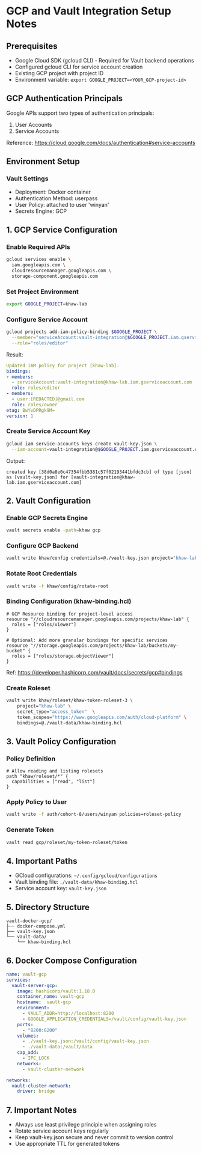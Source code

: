 # GCP and Vault Integration Setup Notes

## Prerequisites

- Google Cloud SDK (gcloud CLI) - Required for Vault backend operations
- Configured gcloud CLI for service account creation
- Existing GCP project with project ID
- Environment variable: `export GOOGLE_PROJECT=<YOUR_GCP-project-id>`

## GCP Authentication Principals

Google APIs support two types of authentication principals:
1. User Accounts
2. Service Accounts

Reference: https://cloud.google.com/docs/authentication#service-accounts

## Environment Setup

### Vault Settings
- Deployment: Docker container
- Authentication Method: userpass
- User Policy: attached to user 'winyan'
- Secrets Engine: GCP

## 1. GCP Service Configuration

### Enable Required APIs
```bash
gcloud services enable \
  iam.googleapis.com \
  cloudresourcemanager.googleapis.com \
  storage-component.googleapis.com
```

### Set Project Environment
```bash
export GOOGLE_PROJECT=khaw-lab
```

### Configure Service Account
```bash
gcloud projects add-iam-policy-binding $GOOGLE_PROJECT \
  --member="serviceAccount:vault-integration@$GOOGLE_PROJECT.iam.gserviceaccount.com" \
  --role="roles/editor"
```

Result:
```yaml
Updated IAM policy for project [khaw-lab].
bindings:
- members:
  - serviceAccount:vault-integration@khaw-lab.iam.gserviceaccount.com
  role: roles/editor
- members:
  - user:[REDACTED]@gmail.com
  role: roles/owner
etag: BwYvDPRgk9M=
version: 1
```

### Create Service Account Key
```bash
gcloud iam service-accounts keys create vault-key.json \
  --iam-account=vault-integration@$GOOGLE_PROJECT.iam.gserviceaccount.com
```

Output:
```
created key [38d0a8e0c47354fbb5381c57f02193441bfdc3cb] of type [json] as [vault-key.json] for [vault-integration@khaw-lab.iam.gserviceaccount.com]
```

## 2. Vault Configuration

### Enable GCP Secrets Engine
```bash
vault secrets enable -path=khaw gcp
```

### Configure GCP Backend
```bash
vault write khaw/config credentials=@./vault-key.json project="khaw-lab"
```

### Rotate Root Credentials
```bash
vault write -f khaw/config/rotate-root
```

### Binding Configuration (khaw-binding.hcl)
```hcl
# GCP Resource binding for project-level access
resource "//cloudresourcemanager.googleapis.com/projects/khaw-lab" {
  roles = ["roles/viewer"]
}

# Optional: Add more granular bindings for specific services
resource "//storage.googleapis.com/projects/khaw-lab/buckets/my-bucket" {
  roles = ["roles/storage.objectViewer"]
}
```
Ref: https://developer.hashicorp.com/vault/docs/secrets/gcp#bindings

### Create Roleset
```bash
vault write khaw/roleset/khaw-token-roleset-3 \
    project="khaw-lab" \
    secret_type="access_token"  \
    token_scopes="https://www.googleapis.com/auth/cloud-platform" \
    bindings=@./vault-data/khaw-binding.hcl
```

## 3. Vault Policy Configuration

### Policy Definition
```hcl
# Allow reading and listing rolesets
path "khaw/roleset/*" {
  capabilities = ["read", "list"]
}

```

### Apply Policy to User
```bash
vault write -f auth/cohort-8/users/winyan policies=roleset-policy
```

### Generate Token
```bash
vault read gcp/roleset/my-token-roleset/token
```

## 4. Important Paths
- GCloud configurations: `~/.config/gcloud/configurations`
- Vault binding file: `./vault-data/khaw-binding.hcl`
- Service account key: `vault-key.json`

## 5. Directory Structure
```
vault-docker-gcp/
├── docker-compose.yml
├── vault-key.json
└── vault-data/
    └── khaw-binding.hcl
```

## 6. Docker Compose Configuration
```yaml
name: vault-gcp
services:
  vault-server-gcp:
    image: hashicorp/vault:1.18.0
    container_name: vault-gcp
    hostname:  vault-gcp
    environment:
      - VAULT_ADDR=http://localhost:8200
      - GOOGLE_APPLICATION_CREDENTIALS=/vault/config/vault-key.json
    ports:
      - "8200:8200"
    volumes:
      - ./vault-key.json:/vault/config/vault-key.json
      - ./vault-data:/vault/data
    cap_add:
      - IPC_LOCK
    networks:
      - vault-cluster-network

networks:
  vault-cluster-network:
    driver: bridge
```

## 7. Important Notes
- Always use least privilege principle when assigning roles
- Rotate service account keys regularly
- Keep vault-key.json secure and never commit to version control
- Use appropriate TTL for generated tokens
